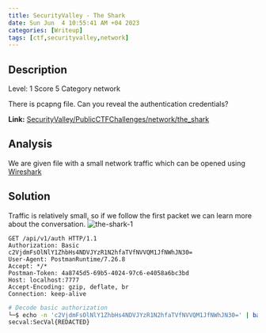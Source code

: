 ```yaml
---
title: SecurityValley - The Shark
date: Sun Jun  4 10:55:41 AM +04 2023
categories: [Writeup]
tags: [ctf,securityvalley,network]
---
```


## Description

Level: 1 Score 5 Category network

There is pcapng file. Can you reveal the authentication credentials?

**Link:** [SecurityValley/PublicCTFChallenges/network/the_shark](https://github.com/SecurityValley/PublicCTFChallenges/tree/master/network/the_shark)

## Analysis

We are given file with a small network traffic which can be opened using [Wireshark](https://www.wireshark.org/)

## Solution

Traffic is relatively small, so if we follow the first packet we can learn more about the conversation.
![the-shark-1](/assets/images/SecurityValleythe-shark-1.png)
```http
GET /api/v1/auth HTTP/1.1
Authorization: Basic c2VjdmFsOlNlY1ZhbHs4NDVJYzR1N2hfaTVfNVVQM1JfNWhJN30=
User-Agent: PostmanRuntime/7.26.8
Accept: */*
Postman-Token: 4a8745d5-69b5-4024-97c6-e4058a6bc3bd
Host: localhost:7777
Accept-Encoding: gzip, deflate, br
Connection: keep-alive
```
```sh
# Decode basic authorization
└─$ echo -n 'c2VjdmFsOlNlY1ZhbHs4NDVJYzR1N2hfaTVfNVVQM1JfNWhJN30=' | base64 -d 
secval:SecVal{REDACTED} 
```

